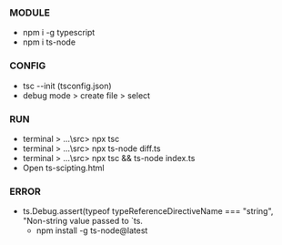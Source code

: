 ### MODULE
- npm i -g typescript
- npm i ts-node
### CONFIG
- tsc --init (tsconfig.json)
- debug mode > create file > select <node> 

### RUN
- terminal > ...\src> npx tsc
- terminal > ...\src> npx ts-node diff.ts 
- terminal > ...\src> npx tsc && ts-node index.ts
- Open ts-scipting.html

### ERROR
- ts.Debug.assert(typeof typeReferenceDirectiveName === "string", "Non-string value passed to `ts.
    - npm install -g ts-node@latest